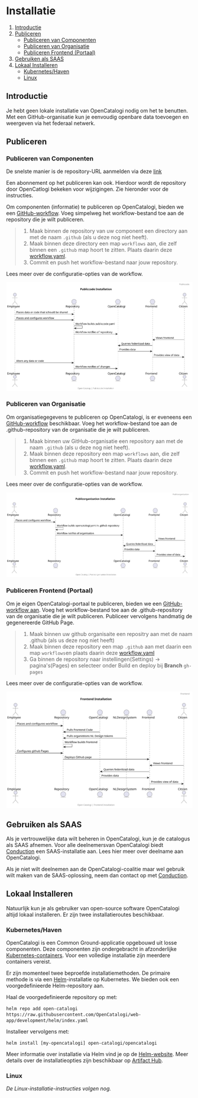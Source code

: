 # Installatie

1. [Introductie](#introductie)
2. [Publiceren](#publiceren)
    - [Publiceren van Componenten](#publiceren-van-componenten)
    - [Publiceren van Organisatie](#publiceren-van-organisatie)
    - [Publiceren Frontend (Portaal)](#publiceren-frontend-portaal)
3. [Gebruiken als SAAS](#gebruiken-als-saas)
4. [Lokaal Installeren](#lokaal-installeren)
    - [Kubernetes/Haven](#kuberneteshaven)
    - [Linux](#linux)

## Introductie

Je hebt geen lokale installatie van OpenCatalogi nodig om het te benutten. Met een GitHub-organisatie kun je eenvoudig openbare data toevoegen en weergeven via het federaal netwerk.

## Publiceren

### Publiceren van Componenten

De snelste manier is de repository-URL aanmelden via deze [link](https://opencatalogi.nl/documentation/usage)

Een abonnement op het publiceren kan ook. Hierdoor wordt de repository door OpenCatlogi bekeken voor wijzigingen. Zie hieronder voor de instructies.

Om componenten (informatie) te publiceren op OpenCatalogi, bieden we een [GitHub-workflow](https://github.com/marketplace/actions/create-or-update-publiccode-yaml). Voeg simpelweg het workflow-bestand toe aan de repository die je wilt publiceren.

> 1. Maak binnen de repository van uw component een directory aan met de naam `.github` (als u deze nog niet heeft).
> 2. Maak binnen deze directory een map `workflows` aan, die zelf binnen een `.github` map hoort te zitten. Plaats daarin deze [workflow.yaml](https://github.com/OpenCatalogi/.github/blob/main/.github/workflows/openCatalogi.yaml).
> 3. Commit en push het workflow-bestand naar jouw repository.

Lees meer over de configuratie-opties van de workflow.

![Publiceren van Componenten](https://raw.githubusercontent.com/OpenCatalogi/.github/main/docs/handleidingen/installation_publiccode.svg "Publiceren van Componenten")

### Publiceren van Organisatie

Om organisatiegegevens te publiceren op OpenCatalogi, is er eveneens een [GitHub-workflow](https://github.com/marketplace/actions/create-or-update-publiccode-yaml) beschikbaar. Voeg het workflow-bestand toe aan de .github-repository van de organisatie die je wilt publiceren.

> 1. Maak binnen uw GitHub-organisatie een repository aan met de naam `.github` (als u deze nog niet heeft).
> 2. Maak binnen deze repository een map `workflows` aan, die zelf binnen een `.github` map hoort te zitten. Plaats daarin deze [workflow.yaml](https://github.com/OpenCatalogi/.github/blob/main/.github/workflows/openCatalogi.yaml).
> 3. Commit en push het workflow-bestand naar jouw repository.

Lees meer over de configuratie-opties van de workflow.

![Publiceren van Organisatie](https://raw.githubusercontent.com/OpenCatalogi/.github/main/docs/handleidingen/installation_publicorganisation.svg "Publiceren van Organisatie")

### Publiceren Frontend (Portaal)

Om je eigen OpenCatalogi-portaal te publiceren, bieden we een [GitHub-workflow aan](https://github.com/marketplace/actions/create-an-open-catalogi-page). Voeg het workflow-bestand toe aan de .github-repository van de organisatie die je wilt publiceren. Publiceer vervolgens handmatig de gegenereerde GitHub Page.

> 1. Maak binnen uw github organisaite een repositry aan met de naam .github (als us deze nog niet heeft)
> 2. Maak binnen deze repository een map `.github` aan met daarin een map `workflows`en plaats daarin deze [workflow.yaml](https://github.com/OpenCatalogi/.github/blob/main/.github/workflows/openCatalogi.yaml)
> 3. Ga binnen de repository naar instellingen(Settings) -> pagina's(Pages)  en selecteer onder Build en deploy bij **Branch** `gh-pages`

Lees meer over de configuratie-opties van de workflow.

![Publiceren van Frontend](https://raw.githubusercontent.com/OpenCatalogi/.github/main/docs/handleidingen/installation_frontend.svg "Publiceren van Frontend")

## Gebruiken als SAAS

Als je vertrouwelijke data wilt beheren in OpenCatalogi, kun je de catalogus als SAAS afnemen. Voor alle deelnemersvan OpenCatalogi biedt [Conduction](https://www.conduction.nl) een SAAS-installatie aan. Lees hier meer over deelname aan OpenCatalogi.

Als je niet wilt deelnemen aan de OpenCatalogi-coalitie maar wel gebruik wilt maken van de SAAS-oplossing, neem dan contact op met [Conduction](mailto:info@conduction.nl).

## Lokaal Installeren

Natuurlijk kun je als gebruiker van open-source software OpenCatalogi altijd lokaal installeren. Er zijn twee installatieroutes beschikbaar.

### Kubernetes/Haven

OpenCatalogi is een Common Ground-applicatie opgebouwd uit losse componenten. Deze componenten zijn ondergebracht in afzonderlijke [Kubernetes-containers](https://kubernetes.io/docs/concepts/containers/). Voor een volledige installatie zijn meerdere containers vereist.

Er zijn momenteel twee beproefde installatiemethoden. De primaire methode is via een [Helm](https://helm.sh/)-installatie op Kubernetes. We bieden ook een voorgedefinieerde Helm-repository aan.

Haal de voorgedefinieerde repository op met:

```cli
helm repo add open-catalogi https://raw.githubusercontent.com/OpenCatalogi/web-app/development/helm/index.yaml
```

Installeer vervolgens met:

```cli
helm install [my-opencatalogi] open-catalogi/opencatalogi
```

Meer informatie over installatie via Helm vind je op de [Helm-website](https://helm.sh/). Meer details over de installatieopties zijn beschikbaar op [Artifact Hub](https://artifacthub.io/packages/helm/opencatalogi/commonground-gateway?modal=values).

### Linux

*De Linux-installatie-instructies volgen nog.*
